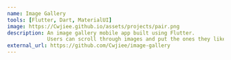 ```yaml
---
name: Image Gallery
tools: [Flutter, Dart, MaterialUI]
image: https://Cwjiee.github.io/assets/projects/pair.png
description: An image gallery mobile app built using Flutter. 
             Users can scroll through images and put the ones they like in their favourite list.
external_url: https://github.com/Cwjiee/image-gallery
---
```


